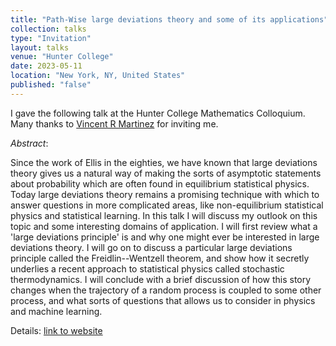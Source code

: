 ```yaml
---
title: "Path-Wise large deviations theory and some of its applications"
collection: talks
type: "Invitation"
layout: talks
venue: "Hunter College"
date: 2023-05-11
location: "New York, NY, United States"
published: "false"
---
```


I gave the following talk at the Hunter College Mathematics Colloquium. Many thanks to [Vincent R Martinez](https://scholar.google.ca/citations?user=zml74fIAAAAJ&hl=en) for inviting me. 

_Abstract_: 

Since the work of Ellis in the eighties, we have known that large deviations theory gives us a natural way of making the sorts of asymptotic statements about probability which are often found in equilibrium statistical physics. Today large deviations theory remains a promising technique with which to answer questions in more complicated areas, like non-equilibrium statistical physics and statistical learning. In this talk I will discuss my outlook on this topic and some interesting domains of application. I will first review what a 'large deviations principle' is and why one might ever be interested in large deviations theory. I will go on to discuss a particular large deviations principle called the Freidlin--Wentzell theorem, and show how it secretly underlies a recent approach to statistical physics called stochastic thermodynamics. I will conclude with a brief discussion of how this story changes when the trajectory of a random process is coupled to some other process, and what sorts of questions that allows us to consider in physics and machine learning.

Details: [link to website](http://math.hunter.cuny.edu/vmartine/seminar_HCMC.html)
